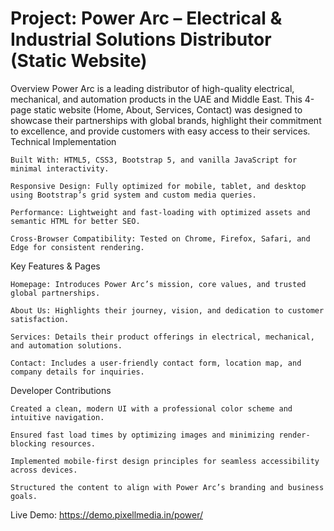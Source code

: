 # Project: Power Arc – Electrical & Industrial Solutions Distributor (Static Website)

Overview
Power Arc is a leading distributor of high-quality electrical, mechanical, and automation products in the UAE and Middle East. This 4-page static website (Home, About, Services, Contact) was designed to showcase their partnerships with global brands, highlight their commitment to excellence, and provide customers with easy access to their services.
Technical Implementation

    Built With: HTML5, CSS3, Bootstrap 5, and vanilla JavaScript for minimal interactivity.

    Responsive Design: Fully optimized for mobile, tablet, and desktop using Bootstrap’s grid system and custom media queries.

    Performance: Lightweight and fast-loading with optimized assets and semantic HTML for better SEO.

    Cross-Browser Compatibility: Tested on Chrome, Firefox, Safari, and Edge for consistent rendering.

Key Features & Pages

    Homepage: Introduces Power Arc’s mission, core values, and trusted global partnerships.

    About Us: Highlights their journey, vision, and dedication to customer satisfaction.

    Services: Details their product offerings in electrical, mechanical, and automation solutions.

    Contact: Includes a user-friendly contact form, location map, and company details for inquiries.

Developer Contributions

    Created a clean, modern UI with a professional color scheme and intuitive navigation.

    Ensured fast load times by optimizing images and minimizing render-blocking resources.

    Implemented mobile-first design principles for seamless accessibility across devices.

    Structured the content to align with Power Arc’s branding and business goals.

Live Demo: https://demo.pixellmedia.in/power/
